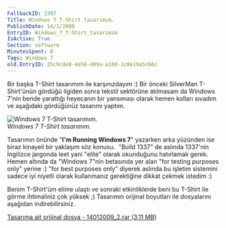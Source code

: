 ```yaml
---
FallbackID: 2307
Title: Windows 7 T-Shirt tasarımım.
PublishDate: 14/1/2009
EntryID: Windows_7_T-Shirt_tasarimim
IsActive: True
Section: software
MinutesSpent: 0
Tags: Windows 7
old.EntryID: 35c9cde8-4e56-489a-a18d-1c0e19a5c66c
---
```

Bir başka T-Shirt tasarımım ile karşınızdayım :) Bir önceki SilverMan
T-Shirt'ünün gördüğü ilgiden sonra tekstil sektörüne atılmasam da
Windows 7'nin bende yarattığı heyecanın bir yansıması olarak hemen
kolları sıvadım ve aşağıdaki gördüğünüz tasarımı yaptım.

![Windows 7 T-Shirt
tasarımım.](media/Windows_7_T-Shirt_tasarimim/14012009_1.jpg)\
*Windows 7 T-Shirt tasarımım.*

Tasarımın önünde "**I'm Running Windows 7**" yazarken arka yüzünden ise
biraz kinayeli bir yaklaşım söz konusu.  "Build 1337" de aslında
1337'nin İngilizce jargonda leet yani "elite" olarak okunduğunu
hatırlamak gerek. Hemen altında da "Windows 7"nin betasında yer alan
"for testing purposes only" yerine :) "for best purposes only" diyerek
aslında bu işletim sistemini sadece iyi niyetli olarak kullanmanız
gerektiğine dikkat çekmek istedim :)

Benim T-Shirt'üm elime ulaştı ve sonraki etkinliklerde beni bu T-Shirt
ile görme ihtimaliniz çok yüksek ;) Tasarımın orijinal boyutları ile
dosyalarını aşağıdan indirebilirsiniz.

[Tasarıma ait orijinal dosya - 14012009\_2.rar (3,11
MB)](media/Windows_7_T-Shirt_tasarimim/14012009_2.rar)


